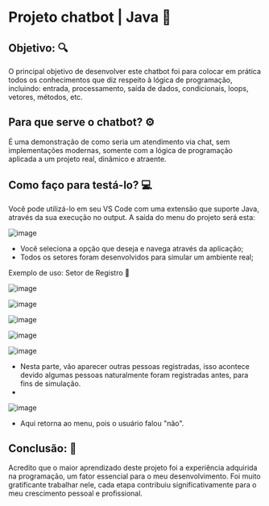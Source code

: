 # Projeto chatbot | Java 🤖

## Objetivo: 🔍
O principal objetivo de desenvolver este chatbot foi para colocar em prática todos os conhecimentos que diz respeito à lógica de programação, incluindo: entrada, processamento, saída de dados, condicionais, loops, vetores, métodos, etc. 

## Para que serve o chatbot? ⚙
É uma demonstração de como seria um atendimento via chat, sem implementações modernas, somente com a lógica de programação aplicada a um projeto real, dinâmico e atraente.

## Como faço para testá-lo? 💻
Você pode utilizá-lo em seu VS Code com uma extensão que suporte Java, através da sua execução no output. A saída do menu do projeto será esta: 

![image](https://github.com/user-attachments/assets/117ddeef-267b-4f82-8e32-e0df6b8390b7)

- Você seleciona a opção que deseja e navega através da aplicação;
- Todos os setores foram desenvolvidos para simular um ambiente real;

Exemplo de uso: Setor de Registro 📜

![image](https://github.com/user-attachments/assets/64113d00-0f23-4dc7-95ed-6a69e5901fbf)

![image](https://github.com/user-attachments/assets/5a17c527-5d0a-498c-8dc5-11be06b7687b)

![image](https://github.com/user-attachments/assets/f32da0e0-f7ba-4d23-8f02-4b83f032e38c)

![image](https://github.com/user-attachments/assets/1e1f03d5-dab3-4743-9607-7bee30fb847d)

![image](https://github.com/user-attachments/assets/3e4d0809-6022-4900-b612-410fa6b1b300)
- Nesta parte, vão aparecer outras pessoas registradas, isso acontece devido algumas pessoas naturalmente foram registradas antes, para fins de simulação.
- 
![image](https://github.com/user-attachments/assets/227734fe-d57b-4d43-82d7-5010d9d26516)

- Aqui retorna ao menu, pois o usuário falou "não".

## Conclusão: 🎉
Acredito que o maior aprendizado deste projeto foi a experiência adquirida na programação, um fator essencial para o meu desenvolvimento. Foi muito gratificante trabalhar nele, cada etapa contribuiu significativamente para o meu crescimento pessoal e profissional.







